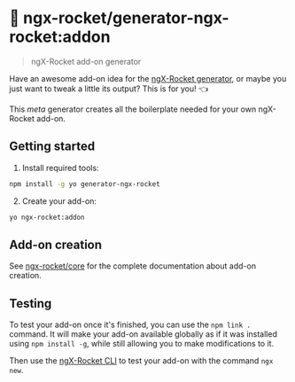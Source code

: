 # :rocket: ngx-rocket/generator-ngx-rocket:addon

> ngX-Rocket add-on generator

Have an awesome add-on idea for the [ngX-Rocket generator](https://github.com/ngx-rocket/generator-ngx-rocket), or
maybe you just want to tweak a little its output? This is for you! :point_left:

This *meta* generator creates all the boilerplate needed for your own ngX-Rocket add-on.

## Getting started

1. Install required tools:
 ```sh
 npm install -g yo generator-ngx-rocket
 ```

2. Create your add-on:
 ```sh
 yo ngx-rocket:addon
 ```

## Add-on creation

See [ngx-rocket/core](https://github.com/ngx-rocket/core) for the complete documentation about add-on creation.

## Testing

To test your add-on once it's finished, you can use the `npm link .` command.
It will make your add-on available globally as if it was installed using `npm install -g`, while still allowing you to
make modifications to it.

Then use the [ngX-Rocket CLI](https://github.com/ngx-rocket/cli) to test your add-on with the command `ngx new`.
